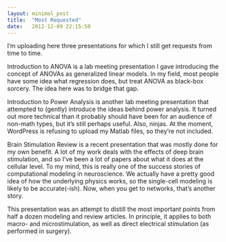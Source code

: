 ```yaml
---
layout: minimal_post
title:  "Most Requested"
date:   2012-12-09 22:15:50
---
```

I’m uploading here three presentations for which I still get requests from time to time.

Introduction to ANOVA is a lab meeting presentation I gave introducing the concept of ANOVAs as generalized linear models. In my field, most people have some idea what regression does, but treat ANOVA as black-box sorcery. The idea here was to bridge that gap.

Introduction to Power Analysis is another lab meeting presentation that attempted to (gently) introduce the ideas behind power analysis. It turned out more technical than it probably should have been for an audience of non-math types, but it’s still perhaps useful. Also, ninjas. At the moment, WordPress is refusing to upload my Matlab files, so they’re not included.

Brain Stimulation Review is a recent presentation that was mostly done for my own benefit. A lot of my work deals with the effects of deep brain stimulation, and so I’ve been a lot of papers about what it does at the cellular level. To my mind, this is really one of the success stories of computational modeling in neuroscience. We actually have a pretty good idea of how the underlying physics works, so the single-cell modeling is likely to be accurate(-ish). Now, when you get to networks, that’s another story.

This presentation was an attempt to distill the most important points from half a dozen modeling and review articles. In principle, it applies to both macro- and microstimulation, as well as direct electrical stimulation (as performed in surgery).